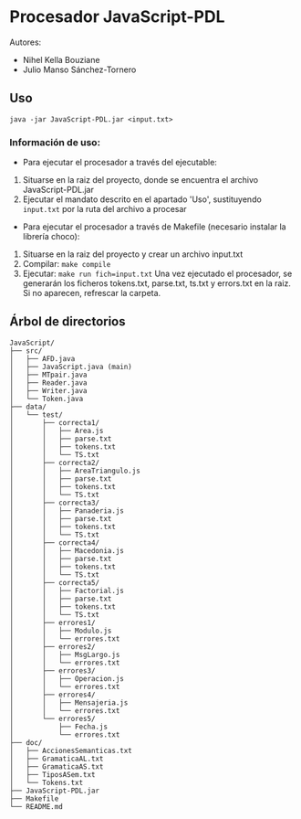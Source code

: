 # Procesador JavaScript-PDL

Autores: 
- Nihel Kella Bouziane
- Julio Manso Sánchez-Tornero 

## Uso ##

`java -jar JavaScript-PDL.jar <input.txt>`

### Información de uso: ###

* Para ejecutar el procesador a través del ejecutable:
1. Situarse en la raiz del proyecto, donde se encuentra el archivo JavaScript-PDL.jar
2. Ejecutar el mandato descrito en el apartado 'Uso', sustituyendo `input.txt` por la ruta del archivo a procesar
* Para ejecutar el procesador a través de Makefile (necesario instalar la librería choco):
1. Situarse en la raiz del proyecto y crear un archivo input.txt
2. Compilar:   `make compile`
3. Ejecutar:  `make run fich=input.txt`
Una vez ejecutado el procesador, se generarán los ficheros tokens.txt, parse.txt, ts.txt y errors.txt en la raiz. Si no aparecen, refrescar la carpeta.

## Árbol de directorios ##

``` terminal
JavaScript/
├── src/
│   ├── AFD.java
│   ├── JavaScript.java (main)
│   ├── MTpair.java
│   ├── Reader.java
│   ├── Writer.java
│   └── Token.java
├── data/
│   └── test/
│       ├── correcta1/
│       │   ├── Area.js
│       │   ├── parse.txt
│       │   ├── tokens.txt
│       │   └── TS.txt
│       ├── correcta2/
│       │   ├── AreaTriangulo.js
│       │   ├── parse.txt
│       │   ├── tokens.txt
│       │   └── TS.txt
│       ├── correcta3/
│       │   ├── Panaderia.js
│       │   ├── parse.txt
│       │   ├── tokens.txt
│       │   └── TS.txt
│       ├── correcta4/
│       │   ├── Macedonia.js
│       │   ├── parse.txt
│       │   ├── tokens.txt
│       │   └── TS.txt
│       ├── correcta5/
│       │   ├── Factorial.js
│       │   ├── parse.txt
│       │   ├── tokens.txt
│       │   └── TS.txt
│       ├── errores1/
│       │   ├── Modulo.js
│       │   └── errores.txt
│       ├── errores2/
│       │   ├── MsgLargo.js
│       │   └── errores.txt
│       ├── errores3/
│       │   ├── Operacion.js
│       │   └── errores.txt
│       ├── errores4/
│       │   ├── Mensajeria.js
│       │   └── errores.txt
│       └── errores5/
│           ├── Fecha.js
│           └── errores.txt
├── doc/
│   ├── AccionesSemanticas.txt
│   ├── GramaticaAL.txt
│   ├── GramaticaAS.txt
│   ├── TiposASem.txt
│   └── Tokens.txt
├── JavaScript-PDL.jar 
├── Makefile
└── README.md
```
